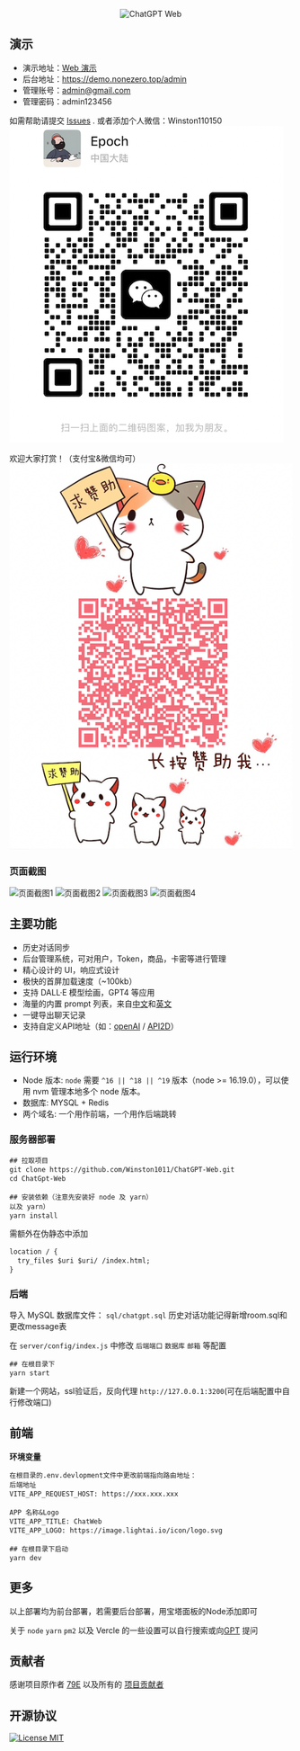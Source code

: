 <div align="center">

![ChatGPT Web](./src/assets/openai.svg)


</div>

## 演示

- 演示地址：[Web 演示](https://demo.nonezero.top)
- 后台地址：https://demo.nonezero.top/admin
- 管理账号：admin@gmail.com
- 管理密码：admin123456

如需帮助请提交 [Issues](https://github.com/Winston1011/ChatGPT-Web/issues) .
或者添加个人微信：Winston110150
![Alt text](image.png)

欢迎大家打赏！（支付宝&微信均可）
![img_1.png](img_1.png)
### 页面截图

![页面截图1](https://files.catbox.moe/tp963e.png)
![页面截图2](https://files.catbox.moe/y5avbx.png)
![页面截图3](https://files.catbox.moe/k16jsz.png)
![页面截图4](https://files.catbox.moe/8o5oja.png)

## 主要功能

- 历史对话同步
- 后台管理系统，可对用户，Token，商品，卡密等进行管理
- 精心设计的 UI，响应式设计
- 极快的首屏加载速度（~100kb）
- 支持 DALL·E 模型绘画，GPT4 等应用
- 海量的内置 prompt 列表，来自[中文](https://github.com/PlexPt/awesome-chatgpt-prompts-zh)和[英文](https://github.com/f/awesome-chatgpt-prompts)
- 一键导出聊天记录
- 支持自定义API地址（如：[openAI](https://api.openai.com) / [API2D](https://api2d.com/r/192767)）

## 运行环境

- Node 版本: `node` 需要 `^16 || ^18 || ^19` 版本（node >= 16.19.0），可以使用 nvm 管理本地多个 node 版本。
- 数据库: MYSQL + Redis
- 两个域名: 一个用作前端，一个用作后端跳转


### 服务器部署

```
## 拉取项目
git clone https://github.com/Winston1011/ChatGPT-Web.git
cd ChatGpt-Web

## 安装依赖（注意先安装好 node 及 yarn）
以及 yarn）
yarn install

```

需额外在伪静态中添加
```
location / {
  try_files $uri $uri/ /index.html;
}
```

### 后端

导入 MySQL 数据库文件： `sql/chatgpt.sql`
历史对话功能记得新增room.sql和更改message表

在 `server/config/index.js` 中修改 `后端端口` `数据库` `邮箱` 等配置

```
## 在根目录下
yarn start
```
新建一个网站，ssl验证后，反向代理 `http://127.0.0.1:3200`(可在后端配置中自行修改端口)

## 前端

**环境变量**

```
在根目录的.env.devlopment文件中更改前端指向路由地址：
后端地址
VITE_APP_REQUEST_HOST: https://xxx.xxx.xxx

APP 名称&Logo
VITE_APP_TITLE: ChatWeb
VITE_APP_LOGO: https://image.lightai.io/icon/logo.svg

## 在根目录下启动
yarn dev
```


## 更多

以上部署均为前台部署，若需要后台部署，用宝塔面板的Node添加即可

关于 `node` `yarn` `pm2` 以及 Vercle 的一些设置可以自行搜索或向[GPT](https://chat.nonezero.top) 提问

## 贡献者
感谢项目原作者 [79E](https://github.com/79E) 以及所有的 [项目贡献者](https://github.com/Winston1011/ChatGPT-Web/graphs/contributors)

## 开源协议
[![License MIT](https://img.shields.io/badge/License-MIT-brightgreen.svg)](https://github.com/Winston1011/ChatGPT-Web/blob/master/license)
